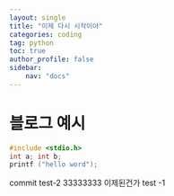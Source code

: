 ```yaml
---
layout: single
title: "이제 다시 시작이야"
categories: coding
tag: python
toc: true
author_profile: false
sidebar: 
    nav: "docs"
---
```

# 블로그 예시


```cpp
#include <stdio.h>
int a; int b;
printf ("hello word");
```

commit test-2
33333333
이제된건가 
test -1
